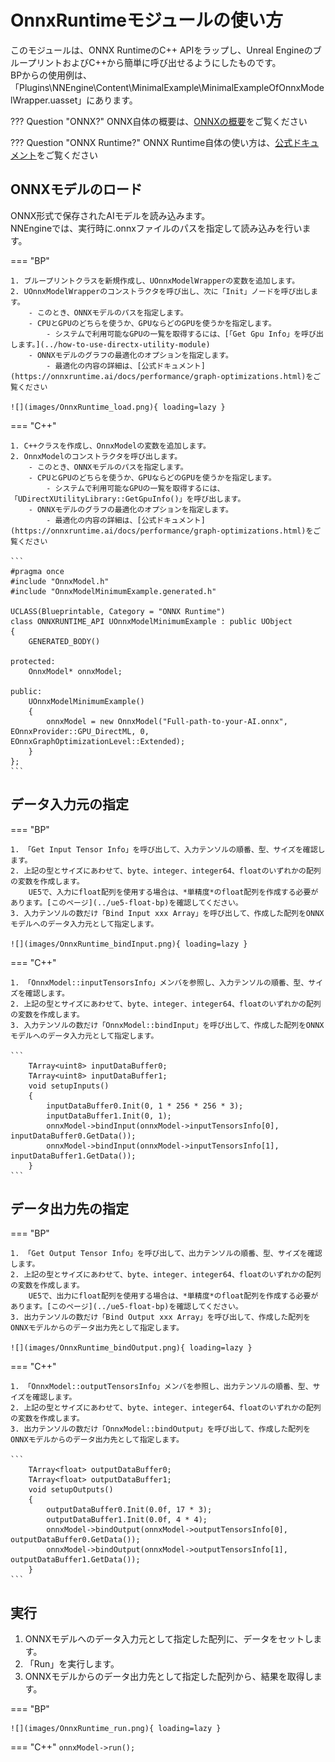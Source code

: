 # OnnxRuntimeモジュールの使い方

このモジュールは、ONNX RuntimeのC++ APIをラップし、Unreal EngineのブループリントおよびC++から簡単に呼び出せるようにしたものです。  
BPからの使用例は、「Plugins\NNEngine\Content\MinimalExample\MinimalExampleOfOnnxModelWrapper.uasset」にあります。  

??? Question "ONNX?"
    ONNX自体の概要は、[ONNXの概要](../onnx-introduction)をご覧ください

??? Question "ONNX Runtime?"
    ONNX Runtime自体の使い方は、[公式ドキュメント](https://onnxruntime.ai/docs/)をご覧ください


## ONNXモデルのロード

ONNX形式で保存されたAIモデルを読み込みます。  
NNEngineでは、実行時に.onnxファイルのパスを指定して読み込みを行います。

=== "BP"
		
	1. ブループリントクラスを新規作成し、UOnnxModelWrapperの変数を追加します。
	2. UOnnxModelWrapperのコンストラクタを呼び出し、次に「Init」ノードを呼び出します。
		- このとき、ONNXモデルのパスを指定します。
		- CPUとGPUのどちらを使うか、GPUならどのGPUを使うかを指定します。
			- システムで利用可能なGPUの一覧を取得するには、[「Get Gpu Info」を呼び出します。](../how-to-use-directx-utility-module)
		- ONNXモデルのグラフの最適化のオプションを指定します。
			- 最適化の内容の詳細は、[公式ドキュメント](https://onnxruntime.ai/docs/performance/graph-optimizations.html)をご覧ください

	![](images/OnnxRuntime_load.png){ loading=lazy }

=== "C++"
		
	1. C++クラスを作成し、OnnxModelの変数を追加します。
	2. OnnxModelのコンストラクタを呼び出します。
		- このとき、ONNXモデルのパスを指定します。
		- CPUとGPUのどちらを使うか、GPUならどのGPUを使うかを指定します。
			- システムで利用可能なGPUの一覧を取得するには、「UDirectXUtilityLibrary::GetGpuInfo()」を呼び出します。
		- ONNXモデルのグラフの最適化のオプションを指定します。
			- 最適化の内容の詳細は、[公式ドキュメント](https://onnxruntime.ai/docs/performance/graph-optimizations.html)をご覧ください

	```
	#pragma once
	#include "OnnxModel.h"
	#include "OnnxModelMinimumExample.generated.h"

	UCLASS(Blueprintable, Category = "ONNX Runtime")
	class ONNXRUNTIME_API UOnnxModelMinimumExample : public UObject
	{
		GENERATED_BODY()

	protected:
		OnnxModel* onnxModel;

	public:
		UOnnxModelMinimumExample()
		{
			onnxModel = new OnnxModel("Full-path-to-your-AI.onnx", EOnnxProvider::GPU_DirectML, 0, EOnnxGraphOptimizationLevel::Extended);
		}
	};
	```

## データ入力元の指定

=== "BP"

	1. 「Get Input Tensor Info」を呼び出して、入力テンソルの順番、型、サイズを確認します。
	2. 上記の型とサイズにあわせて、byte、integer、integer64、floatのいずれかの配列の変数を作成します。  
		UE5で、入力にfloat配列を使用する場合は、*単精度*のfloat配列を作成する必要があります。[このページ](../ue5-float-bp)を確認してください。
	3. 入力テンソルの数だけ「Bind Input xxx Array」を呼び出して、作成した配列をONNXモデルへのデータ入力元として指定します。

	![](images/OnnxRuntime_bindInput.png){ loading=lazy }

=== "C++"

	1. 「OnnxModel::inputTensorsInfo」メンバを参照し、入力テンソルの順番、型、サイズを確認します。
	2. 上記の型とサイズにあわせて、byte、integer、integer64、floatのいずれかの配列の変数を作成します。
	3. 入力テンソルの数だけ「OnnxModel::bindInput」を呼び出して、作成した配列をONNXモデルへのデータ入力元として指定します。

	```
		TArray<uint8> inputDataBuffer0;
		TArray<uint8> inputDataBuffer1;
		void setupInputs()
		{
			inputDataBuffer0.Init(0, 1 * 256 * 256 * 3);
			inputDataBuffer1.Init(0, 1);
			onnxModel->bindInput(onnxModel->inputTensorsInfo[0], inputDataBuffer0.GetData());
			onnxModel->bindInput(onnxModel->inputTensorsInfo[1], inputDataBuffer1.GetData());
		}
	```

## データ出力先の指定

=== "BP"

	1. 「Get Output Tensor Info」を呼び出して、出力テンソルの順番、型、サイズを確認します。
	2. 上記の型とサイズにあわせて、byte、integer、integer64、floatのいずれかの配列の変数を作成します。
		UE5で、出力にfloat配列を使用する場合は、*単精度*のfloat配列を作成する必要があります。[このページ](../ue5-float-bp)を確認してください。
	3. 出力テンソルの数だけ「Bind Output xxx Array」を呼び出して、作成した配列をONNXモデルからのデータ出力先として指定します。

	![](images/OnnxRuntime_bindOutput.png){ loading=lazy }

=== "C++"

	1. 「OnnxModel::outputTensorsInfo」メンバを参照し、出力テンソルの順番、型、サイズを確認します。
	2. 上記の型とサイズにあわせて、byte、integer、integer64、floatのいずれかの配列の変数を作成します。
	3. 出力テンソルの数だけ「OnnxModel::bindOutput」を呼び出して、作成した配列をONNXモデルからのデータ出力先として指定します。

	```
		TArray<float> outputDataBuffer0;
		TArray<float> outputDataBuffer1;
		void setupOutputs()
		{
			outputDataBuffer0.Init(0.0f, 17 * 3);
			outputDataBuffer1.Init(0.0f, 4 * 4);
			onnxModel->bindOutput(onnxModel->outputTensorsInfo[0], outputDataBuffer0.GetData());
			onnxModel->bindOutput(onnxModel->outputTensorsInfo[1], outputDataBuffer1.GetData());
		}
	```

## 実行

1. ONNXモデルへのデータ入力元として指定した配列に、データをセットします。
2. 「Run」を実行します。
3. ONNXモデルからのデータ出力先として指定した配列から、結果を取得します。

=== "BP"

	![](images/OnnxRuntime_run.png){ loading=lazy }

=== "C++"
	`onnxModel->run();`